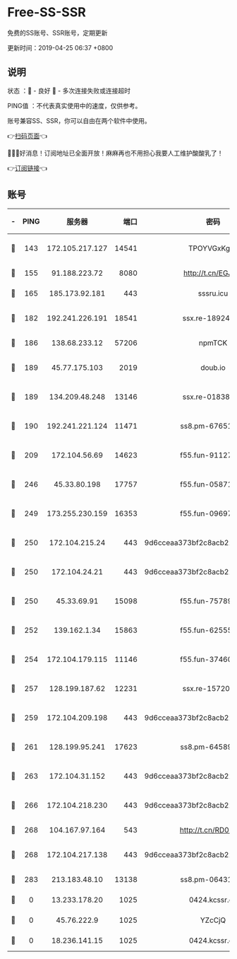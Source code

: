 # Free-SS-SSR

免费的SS账号、SSR账号，定期更新

更新时间：2019-04-25 06:37 +0800

## 说明

状态     ：🙂 - 良好 🙁 - 多次连接失败或连接超时

PING值   ：不代表真实使用中的速度，仅供参考。

账号兼容SS、SSR，你可以自由在两个软件中使用。

👉[扫码页面](https://liesauer.github.io/Free-SS-SSR/)👈

🎉🎉🎉好消息！订阅地址已全面开放！麻麻再也不用担心我要人工维护酸酸乳了！

👉[订阅链接](https://www.liesauer.net/yogurt/subscribe?ACCESS_TOKEN=DAYxR3mMaZAsaqUb)👈

## 账号

|-|PING|服务器|端口|密码|加密方式|区域|
|:----:|:----:|:-----:|-----:|:----:|:----:|:----:|
|🙂|143|172.105.217.127|14541|TPOYVGxKglpi|aes-256-cfb|JP|
|🙂|155|91.188.223.72|8080|http://t.cn/EGJIyrl|rc4-md5|RU|
|🙂|165|185.173.92.181|443|sssru.icu|rc4-md5|RU|
|🙂|182|192.241.226.191|18541|ssx.re-18924013|aes-256-cfb|US|
|🙂|186|138.68.233.12|57206|npmTCK|rc4-md5|US|
|🙂|189|45.77.175.103|2019|doub.io|aes-128-ctr|SG|
|🙂|189|134.209.48.248|13146|ssx.re-01838958|aes-256-cfb|US|
|🙂|190|192.241.221.124|11471|ss8.pm-67651199|aes-256-cfb|US|
|🙂|209|172.104.56.69|14623|f55.fun-91127667|aes-256-cfb|SG|
|🙂|246|45.33.80.198|17757|f55.fun-05871569|aes-256-cfb|US|
|🙂|249|173.255.230.159|16353|f55.fun-09697422|aes-256-cfb|US|
|🙂|250|172.104.215.24|443|9d6cceaa373bf2c8acb22e60b6a58be6|aes-256-cfb|US|
|🙂|250|172.104.24.21|443|9d6cceaa373bf2c8acb22e60b6a58be6|aes-256-cfb|US|
|🙂|250|45.33.69.91|15098|f55.fun-75789534|aes-256-cfb|US|
|🙂|252|139.162.1.34|15863|f55.fun-62555825|aes-256-cfb|SG|
|🙂|254|172.104.179.115|11146|f55.fun-37460123|aes-256-cfb|SG|
|🙂|257|128.199.187.62|12231|ssx.re-15720374|aes-256-cfb|SG|
|🙂|259|172.104.209.198|443|9d6cceaa373bf2c8acb22e60b6a58be6|aes-256-cfb|US|
|🙂|261|128.199.95.241|17623|ss8.pm-64589888|aes-256-cfb|SG|
|🙂|263|172.104.31.152|443|9d6cceaa373bf2c8acb22e60b6a58be6|aes-256-cfb|US|
|🙂|266|172.104.218.230|443|9d6cceaa373bf2c8acb22e60b6a58be6|aes-256-cfb|US|
|🙂|268|104.167.97.164|543|http://t.cn/RD0D7sx|rc4-md5|CA|
|🙂|268|172.104.217.138|443|9d6cceaa373bf2c8acb22e60b6a58be6|aes-256-cfb|US|
|🙂|283|213.183.48.10|13138|ss8.pm-06431567|rc4-md5|RU|
|🙁|0|13.233.178.20|1025|0424.kcssr.cc|rc4-md5|IN|
|🙁|0|45.76.222.9|1025|YZcCjQ|rc4-md5|JP|
|🙁|0|18.236.141.15|1025|0424.kcssr.cc|rc4-md5|US|
